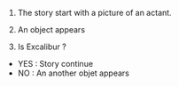 1. The story start with a picture of an actant.

2. An object appears

4. Is Excalibur ?
  * YES : Story continue
  * NO : An another objet appears
